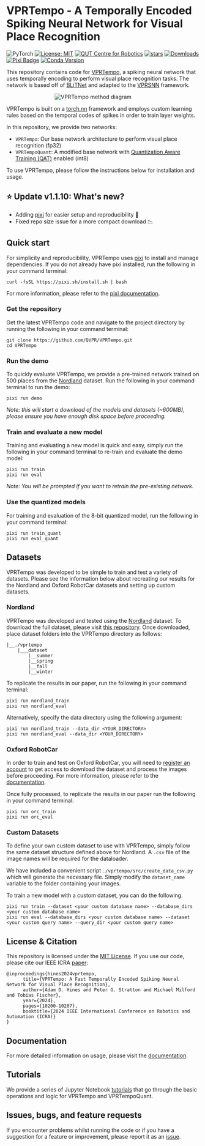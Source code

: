 # VPRTempo - A Temporally Encoded Spiking Neural Network for Visual Place Recognition
![PyTorch](https://img.shields.io/badge/PyTorch-%23EE4C2C.svg?style=for-the-badge&logo=PyTorch&logoColor=white)
[![License: MIT](https://img.shields.io/badge/License-MIT-yellow.svg?style=flat-square)](https://creativecommons.org/licenses/by-nc-sa/4.0/)
[![QUT Centre for Robotics](https://img.shields.io/badge/collection-QUT%20Robotics-%23043d71?style=flat-square)](https://qcr.ai)
[![stars](https://img.shields.io/github/stars/QVPR/VPRTempo.svg?style=flat-square)](https://github.com/QVPR/VPRTempo/stargazers)
[![Downloads](https://static.pepy.tech/badge/vprtempo)](https://pepy.tech/project/vprtempo)
[![Pixi Badge](https://img.shields.io/endpoint?url=https://raw.githubusercontent.com/prefix-dev/pixi/main/assets/badge/v0.json)](https://pixi.sh)
[![Conda Version](https://img.shields.io/conda/vn/conda-forge/vprtempo.svg)](https://anaconda.org/conda-forge/vprtempo)

This repository contains code for [VPRTempo](https://vprtempo.github.io), a spiking neural network that uses temporally encoding to perform visual place recognition tasks. The network is based off of [BLiTNet](https://arxiv.org/pdf/2208.01204.pdf) and adapted to the [VPRSNN](https://github.com/QVPR/VPRSNN) framework. 

<p style="width: 50%; display: block; margin-left: auto; margin-right: auto">
  <img src="./assets/vprtempo_example.gif" alt="VPRTempo method diagram"/>
</p>

VPRTempo is built on a [torch.nn](https://pytorch.org/tutorials/beginner/blitz/neural_networks_tutorial.html) framework and employs custom learning rules based on the temporal codes of spikes in order to train layer weights. 

In this repository, we provide two networks: 
  - `VPRTempo`: Our base network architecture to perform visual place recognition (fp32)
  - `VPRTempoQuant`: A modified base network with [Quantization Aware Training (QAT)](https://pytorch.org/docs/stable/quantization.html) enabled (int8)

To use VPRTempo, please follow the instructions below for installation and usage.

## :star: Update v1.1.10: What's new?
  - Adding [pixi](https://prefix.dev/) for easier setup and reproducibility :rocket:
  - Fixed repo size issue for a more compact download :chart_with_downwards_trend:

## Quick start
For simplicity and reproducibility, VPRTempo uses [pixi](https://prefix.dev/) to install and manage dependencies. If you do not already have pixi installed, run the following in your command terminal:

```console
curl -fsSL https://pixi.sh/install.sh | bash
```
For more information, please refer to the [pixi documentation](https://prefix.dev/docs/prefix/overview).

### Get the repository
Get the latest VPRTempo code and navigate to the project directory by running the following in your command terminal:
```console
git clone https://github.com/QVPR/VPRTempo.git
cd VPRTempo
```

### Run the demo
To quickly evaluate VPRTempo, we provide a pre-trained network trained on 500 places from the [Nordland](https://nrkbeta.no/2013/01/15/nordlandsbanen-minute-by-minute-season-by-season/) dataset. Run the following in your command terminal to run the demo:
```console
pixi run demo
```
_Note: this will start a download of the models and datasets (~600MB), please ensure you have enough disk space before proceeding._

### Train and evaluate a new model
Training and evaluating a new model is quick and easy, simply run the following in your command terminal to re-train and evaluate the demo model:

```console
pixi run train
pixi run eval
```
_Note: You will be prompted if you want to retrain the pre-existing network._

### Use the quantized models
For training and evaluation of the 8-bit quantized model, run the following in your command terminal:

```console
pixi run train_quant
pixi run eval_quant
```

## Datasets
VPRTempo was developed to be simple to train and test a variety of datasets. Please see the information below about recreating our results for the Nordland and Oxford RobotCar datasets and setting up custom datasets.

### Nordland
VPRTempo was developed and tested using the [Nordland](https://nrkbeta.no/2013/01/15/nordlandsbanen-minute-by-minute-season-by-season/) dataset. To download the full dataset, please visit [this repository](https://huggingface.co/datasets/Somayeh-h/Nordland?row=0). Once downloaded, place dataset folders into the VPRTempo directory as follows:

```
|__./vprtempo
    |___dataset
        |__summer
        |__spring
        |__fall
        |__winter
```

To replicate the results in our paper, run the following in your command terminal:

```console
pixi run nordland_train
pixi run nordland_eval
```

Alternatively, specify the data directory using the following argument:

```console
pixi run nordland_train --data_dir <YOUR_DIRECTORY>
pixi run nordland_eval --data_dir <YOUR_DIRECTORY>
```

### Oxford RobotCar
In order to train and test on Oxford RobotCar, you will need to [register an account](https://mrgdatashare.robots.ox.ac.uk/register/) to get access to download the dataset and process the images before proceeding. For more information, please refer to the [documentation]().

Once fully processed, to replicate the results in our paper run the following in your command terminal:

```console
pixi run orc_train
pixi run orc_eval
```

### Custom Datasets
To define your own custom dataset to use with VPRTempo, simply follow the same dataset structure defined above for Nordland. A `.csv` file of the image names will be required for the dataloader. 

We have included a convenient script `./vprtempo/src/create_data_csv.py` which will generate the necessary file. Simply modify the `dataset_name` variable to the folder containing your images.

To train a new model with a custom dataset, you can do the following.

```console
pixi run train --dataset <your custom database name> --database_dirs <your custom database name>
pixi run eval --database_dirs <your custom database name> --dataset <your custom query name> --query_dir <your custom query name>
```

## License & Citation
This repository is licensed under the [MIT License](./LICENSE). If you use our code, please cite our IEEE ICRA [paper](https://ieeexplore.ieee.org/document/10610918):
```
@inproceedings{hines2024vprtempo,
      title={VPRTempo: A Fast Temporally Encoded Spiking Neural Network for Visual Place Recognition}, 
      author={Adam D. Hines and Peter G. Stratton and Michael Milford and Tobias Fischer},
      year={2024},
      pages={10200-10207},
      booktitle={2024 IEEE International Conference on Robotics and Automation (ICRA)}     
}
```

## Documentation

For more detailed information on usage, please visit the [documentation]().

## Tutorials
We provide a series of Jupyter Notebook [tutorials](https://github.com/QVPR/VPRTempo/tree/main/tutorials) that go through the basic operations and logic for VPRTempo and VPRTempoQuant. 

## Issues, bugs, and feature requests
If you encounter problems whilst running the code or if you have a suggestion for a feature or improvement, please report it as an [issue](https://github.com/QVPR/VPRTempo/issues).
